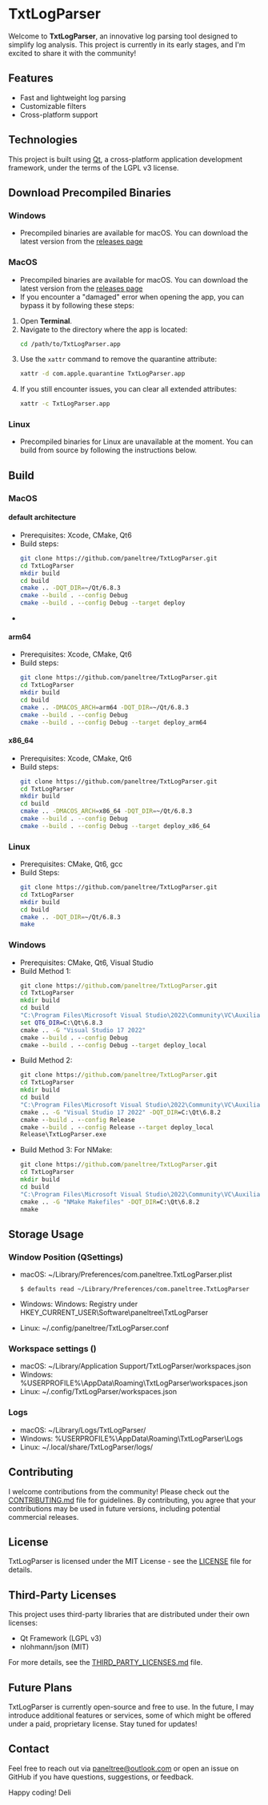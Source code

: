 # TxtLogParser

Welcome to **TxtLogParser**, an innovative log parsing tool designed to simplify log analysis. This project is currently in its early stages, and I'm excited to share it with the community!

## Features
- Fast and lightweight log parsing
- Customizable filters
- Cross-platform support

## Technologies
This project is built using [Qt](https://www.qt.io/), a cross-platform application development framework, under the terms of the LGPL v3 license.

## Download Precompiled Binaries

### Windows

* Precompiled binaries are available for macOS. You can download the latest version from the [releases page](https://github.com/paneltree/TxtLogParser/releases)

### MacOS

* Precompiled binaries are available for macOS. You can download the latest version from the [releases page](https://github.com/paneltree/TxtLogParser/releases)
* If you encounter a "damaged" error when opening the app, you can bypass it by following these steps:
1. Open **Terminal**.
2. Navigate to the directory where the app is located:
   ```bash
   cd /path/to/TxtLogParser.app
   ```
3. Use the `xattr` command to remove the quarantine attribute:
   ```bash
   xattr -d com.apple.quarantine TxtLogParser.app
   ```
4. If you still encounter issues, you can clear all extended attributes:
   ```bash
   xattr -c TxtLogParser.app
   ```

### Linux

* Precompiled binaries for Linux are unavailable at the moment. You can build from source by following the instructions below.

## Build

### MacOS

#### default architecture
* Prerequisites: Xcode, CMake, Qt6
* Build steps:
   ```bash
   git clone https://github.com/paneltree/TxtLogParser.git
   cd TxtLogParser
   mkdir build
   cd build
   cmake .. -DQT_DIR=~/Qt/6.8.3 
   cmake --build . --config Debug
   cmake --build . --config Debug --target deploy
   ```
* 

#### arm64
* Prerequisites: Xcode, CMake, Qt6
* Build steps:
   ```bash
   git clone https://github.com/paneltree/TxtLogParser.git
   cd TxtLogParser
   mkdir build
   cd build
   cmake .. -DMACOS_ARCH=arm64 -DQT_DIR=~/Qt/6.8.3 
   cmake --build . --config Debug
   cmake --build . --config Debug --target deploy_arm64
   ```

#### x86_64

* Prerequisites: Xcode, CMake, Qt6
* Build steps:
   ```bash
   git clone https://github.com/paneltree/TxtLogParser.git
   cd TxtLogParser
   mkdir build
   cd build
   cmake .. -DMACOS_ARCH=x86_64 -DQT_DIR=~/Qt/6.8.3 
   cmake --build . --config Debug
   cmake --build . --config Debug --target deploy_x86_64
   ```

### Linux

* Prerequisites: CMake, Qt6, gcc
* Build Steps:
   ```bash
   git clone https://github.com/paneltree/TxtLogParser.git
   cd TxtLogParser
   mkdir build
   cd build
   cmake .. -DQT_DIR=~/Qt/6.8.3
   make
   ```

### Windows

* Prerequisites: CMake, Qt6, Visual Studio
* Build Method 1:
   ```cmd
   git clone https://github.com/paneltree/TxtLogParser.git
   cd TxtLogParser
   mkdir build
   cd build
   "C:\Program Files\Microsoft Visual Studio\2022\Community\VC\Auxiliary\Build\vcvars64.bat"
   set QT6_DIR=C:\Qt\6.8.3
   cmake .. -G "Visual Studio 17 2022" 
   cmake --build . --config Debug
   cmake --build . --config Debug --target deploy_local
   ```
* Build Method 2:
   ```cmd
   git clone https://github.com/paneltree/TxtLogParser.git
   cd TxtLogParser
   mkdir build
   cd build
   "C:\Program Files\Microsoft Visual Studio\2022\Community\VC\Auxiliary\Build\vcvars64.bat"
   cmake .. -G "Visual Studio 17 2022" -DQT_DIR=C:\Qt\6.8.2
   cmake --build . --config Release
   cmake --build . --config Release --target deploy_local
   Release\TxtLogParser.exe
   ```
* Build Method 3: For NMake:
   ```cmd
   git clone https://github.com/paneltree/TxtLogParser.git
   cd TxtLogParser
   mkdir build
   cd build
   "C:\Program Files\Microsoft Visual Studio\2022\Community\VC\Auxiliary\Build\vcvars64.bat"
   cmake .. -G "NMake Makefiles" -DQT_DIR=C:\Qt\6.8.2
   nmake
   ```

## Storage Usage

### Window Position (QSettings)

* macOS: ~/Library/Preferences/com.paneltree.TxtLogParser.plist

   ```
   $ defaults read ~/Library/Preferences/com.paneltree.TxtLogParser
   ```
* Windows: Windows: Registry under HKEY_CURRENT_USER\Software\paneltree\TxtLogParser
* Linux: ~/.config/paneltree/TxtLogParser.conf


### Workspace settings ()

* macOS: ~/Library/Application Support/TxtLogParser/workspaces.json
* Windows: %USERPROFILE%\AppData\Roaming\TxtLogParser\workspaces.json
* Linux: ~/.config/TxtLogParser/workspaces.json

### Logs

* macOS: ~/Library/Logs/TxtLogParser/
* Windows: %USERPROFILE%\AppData\Roaming\TxtLogParser\Logs
* Linux: ~/.local/share/TxtLogParser/logs/

## Contributing
I welcome contributions from the community! Please check out the [CONTRIBUTING.md](CONTRIBUTING.md) file for guidelines. By contributing, you agree that your contributions may be used in future versions, including potential commercial releases.

## License

TxtLogParser is licensed under the MIT License - see the [LICENSE](LICENSE) file for details.

## Third-Party Licenses

This project uses third-party libraries that are distributed under their own licenses:
- Qt Framework (LGPL v3)
- nlohmann/json (MIT)

For more details, see the [THIRD_PARTY_LICENSES.md](THIRD_PARTY_LICENSES.md) file.

## Future Plans
TxtLogParser is currently open-source and free to use. In the future, I may introduce additional features or services, some of which might be offered under a paid, proprietary license. Stay tuned for updates!

## Contact
Feel free to reach out via paneltree@outlook.com or open an issue on GitHub if you have questions, suggestions, or feedback.

Happy coding!
Deli